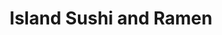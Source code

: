 ---
layout: place
title: "Island Sushi and Ramen"
permalink: /idaho/boise/island-sushi-and-ramen.html
stateAbbr: ID
stateName: Idaho
cityName: Boise
seo:
  name: "Island Sushi and Ramen"
  type: Restaurant
  links: http://www.islandsushiandramen.com/
description: "Island Sushi and Ramen serves delicious sushi in Boise, Idaho. Try fresh Japanese dishes for a great dining experience. "
place_id: ChIJTULJ55NXrlQRu-7fMuWTe-c
photos:
  - name: >-
      places/ChIJTULJ55NXrlQRu-7fMuWTe-c/photos/AeeoHcI2fFNtEsa0H1FB7EykilK7ku9pOxMtz3If7Z07nwin6fYxoUllSfsEqbLariUrOxBgkcqySweEUA790LVNSvxL7hTwy4brlxUwjkwANjOxw1GtskpqbdWaIM4rw73RYwp1ROYngk4mawTbUPhnQ8pbN6pwPn9cYEVIqKui634_6xtlStkJrMvbZPZ_5g-xzGWOMvOtMgdHhZxCT9u_dKfov_Jh7vSfVf0eqyCYp4TyTro2GrJSF2l5zCDKb0tCO8hZFvyiKtEgjWjWj0BmYBj-OvVPdmztAcftcICBCb8IRF0TN_7D6HIgPtfj02BVsU8ohH8sE2n7sLMsLzDNRt1TjJN3s5XThIXu5sJjXDKYilENePgC-92At871xGkYxookJzbT3wWA-ukbWKUmPedxbAUojmflqI7ExqcSjXscm711
    widthPx: 3600
    heightPx: 4800
    authorAttributions:
      - displayName: Timothy Bird
        uri: https://maps.google.com/maps/contrib/114750417630621912175
        photoUri: >-
          https://lh3.googleusercontent.com/a-/ALV-UjV9W1U5x1JjnChxDwPnNZ4PGIOQpM4tR-diJnPGrc99M-7wF2sf=s100-p-k-no-mo
    flagContentUri: >-
      https://www.google.com/local/imagery/report/?cb_client=maps_api_places.places_api&image_key=!1e10!2sCIHM0ogKEICAgIDv7ZyDlwE&hl=en-US
    googleMapsUri: >-
      https://www.google.com/maps/place//data=!3m4!1e2!3m2!1sCIHM0ogKEICAgIDv7ZyDlwE!2e10!4m2!3m1!1s0x54ae5793e7c9424d:0xe77b93e532dfeebb
  - name: >-
      places/ChIJTULJ55NXrlQRu-7fMuWTe-c/photos/AeeoHcJsBcBZsnGl472Cye8LttE7_Bk0oNMtQrw_O8n7a7hhBjpuJqqQsfw5FEAbmLOnYNNeXEPfpGHYVJ6ooz6VyOndyeh4NQDDNm2SudT_d9VEMeHa1XVVO-y3DuClt7FRu0c1P7BrVrNGEhHvnyo2tydaU2E-g56bMtd0m-5D6Fqy1Kw2kyONml_epXUf08RWi1i4ZVi5pxu1rW1LYmAghg2wy60hgkHNeS4JzcUa4USMVTBHEG8pwjnlIvhSrOv2R929Bp2mgulPzbbboVBLB0iQtd1eTTUHH8DDjTiVUN0XnBazdV2YuL-d8jfZxYdzDj9EUX9flBAuauOl6s04UQrataZcWMpZI-gOxVetu-yn3a09ThMj68fM4QwBomp-ly40uxrrP9N9IuKjgt-TwgOxo--tEqXR8exqhOtiGk_h_Q
    widthPx: 4800
    heightPx: 3600
    authorAttributions:
      - displayName: Anna Marie Rubio
        uri: https://maps.google.com/maps/contrib/116382765997742037393
        photoUri: >-
          https://lh3.googleusercontent.com/a-/ALV-UjVLiT0yM1NEVE6Q8Z_YYK7IYpjLSBbTgH-cV8wHFrkopAo3MAk2=s100-p-k-no-mo
    flagContentUri: >-
      https://www.google.com/local/imagery/report/?cb_client=maps_api_places.places_api&image_key=!1e10!2sCIHM0ogKEICAgIDRwYfeUA&hl=en-US
    googleMapsUri: >-
      https://www.google.com/maps/place//data=!3m4!1e2!3m2!1sCIHM0ogKEICAgIDRwYfeUA!2e10!4m2!3m1!1s0x54ae5793e7c9424d:0xe77b93e532dfeebb
  - name: >-
      places/ChIJTULJ55NXrlQRu-7fMuWTe-c/photos/AeeoHcKC_6BFFKODPcJCHw-M0ibixO-YY5_AVMTIUPwTvnQ0XXgXJTN3QT05OVmDldemgU9a_88r8WEizEH8sNgSGJJhituCaEnRYc__IC8NABIy_lGVOWHUD4Ss4S4WEjlXBgUMZJqpcbiP6Wy0Ewj6o2ivr0yG01l_-pGt9esP5JePCDJwrC_fjgNKUXOLb3K3Rn3lS9qf-yLCotiSwe9hyRX0i_zhbVzDve5VBIqY35efq69YzAWcGIP7sCBcotV43Z4LRHr66-2LFag2zvNdxyOR_wrEhVuBKedxbQ32_9BlIOO56EKG5RENq48QaEmGvoi_vdKy8tH3AodC1rgKO3A-TBxsDxh4ZZksiNUOaL-Wen_BbiKycoR5Xm5rSCK8h7RgJpyLQnISggKzhf7CZTV26amL5J0996xRlHt107su1qdwkPnYEj8YsZgbkw
    widthPx: 4080
    heightPx: 3072
    authorAttributions:
      - displayName: David Harrison
        uri: https://maps.google.com/maps/contrib/100337634169444348724
        photoUri: >-
          https://lh3.googleusercontent.com/a-/ALV-UjX8iaWrPjtHF93hEBT16G79ZvKE1BBcswpKaPB8TSh5Ku9pRGxC6Q=s100-p-k-no-mo
    flagContentUri: >-
      https://www.google.com/local/imagery/report/?cb_client=maps_api_places.places_api&image_key=!1e10!2sCIABIhAGbzzgID29KWfc3j4ABi8G&hl=en-US
    googleMapsUri: >-
      https://www.google.com/maps/place//data=!3m4!1e2!3m2!1sCIABIhAGbzzgID29KWfc3j4ABi8G!2e10!4m2!3m1!1s0x54ae5793e7c9424d:0xe77b93e532dfeebb
  - name: >-
      places/ChIJTULJ55NXrlQRu-7fMuWTe-c/photos/AeeoHcJIFQEelmaPEsVzy_5TGS0WdIQrHBYeBw_W8b_lv7RtKXTKeh345B51KD9MJjAhwNBbM9LUqWqipJDaitDEPKMWtrpRdKmMsJNlw2veq7q9toQ7ncbt7pEWSZs__JOUjMWx_9DFJrae2xESEPc8n7y376AeaXm8mdTHocfcjcBAsyWT0w1eWeY-e3Ecah5ZkEVjKPkZhlbyOjN_5XBQ4-nrEUWZiQmmJNVUMO9Nw3E7-4hSTQ3Sxo3smCjYCy5qTNjCoazdtxCx6VEY1LreE3GlWZjcfw3bi2_vkS3eSMUzUrsZQWX4auin7Mvoax_vtFHGimfNQuc22-pZQr-zXBr0d8cA18T0rp6mWB9ekbBPt0e6fgAmKRWa6PL26aWVeeOTtSIOI44jxJuUZ7LwwSCZdpDwPWPJ2B6nKP-QuxdAHI3QM1ykgvFfAxxatg
    widthPx: 4032
    heightPx: 3024
    authorAttributions:
      - displayName: Frigus Deadheart
        uri: https://maps.google.com/maps/contrib/104573985709634560143
        photoUri: >-
          https://lh3.googleusercontent.com/a/ACg8ocJa-HB-zL8uyxWzIcxlamqiWZmFJK3MRXBoffMdFioH-2DgIg=s100-p-k-no-mo
    flagContentUri: >-
      https://www.google.com/local/imagery/report/?cb_client=maps_api_places.places_api&image_key=!1e10!2sCIABIhADydERSCsWAWfoRwQADjHW&hl=en-US
    googleMapsUri: >-
      https://www.google.com/maps/place//data=!3m4!1e2!3m2!1sCIABIhADydERSCsWAWfoRwQADjHW!2e10!4m2!3m1!1s0x54ae5793e7c9424d:0xe77b93e532dfeebb
  - name: >-
      places/ChIJTULJ55NXrlQRu-7fMuWTe-c/photos/AeeoHcL8lYQBN1zjeloJE2qhGEqAYsyq9t83nboviQXEZcORkzBRHy1cd9OHs6QWdAIk4pJprxm19upBcM1JxdmEXHuuRcoZpKnKfWCvfG0Tv43q2zilnuzl8OVRUbrjI3WubWFay6H5LLZszNpt3UPesbRe6k9M4WZ2l-p3cUX_jQu_aUh8QjYGEhq-oxdOl034DryTJtEXN-PsGvzlRpPvUxY5NPft0L0bWRBTXQ5GNtsRFQ_6NA4romLAwVnYOw3uitcej3KC9OzM1jl3ZDhJUB_AF4OHIeCzQM_rGgpbv6tsFaeKar6lisSvA4MrKmcu2FU7NZKrWfa1J4sDGDFMSGvfiRwk76-t5yCFGDHoYfgmDCIu_cFLwRPgzqNg0kIxijpzUI6FHARdBgHDcLYNp6q0eltb2-KrzBNgj5hB-KxRYg
    widthPx: 3024
    heightPx: 4032
    authorAttributions:
      - displayName: Simply.Ellachka
        uri: https://maps.google.com/maps/contrib/117455807426288646961
        photoUri: >-
          https://lh3.googleusercontent.com/a-/ALV-UjUyCzK_afjK1dTr0Kh41xagrqkBogVl8Rq6e9aTevBH8GOgLdPa=s100-p-k-no-mo
    flagContentUri: >-
      https://www.google.com/local/imagery/report/?cb_client=maps_api_places.places_api&image_key=!1e10!2sCIHM0ogKEICAgICx__Tadg&hl=en-US
    googleMapsUri: >-
      https://www.google.com/maps/place//data=!3m4!1e2!3m2!1sCIHM0ogKEICAgICx__Tadg!2e10!4m2!3m1!1s0x54ae5793e7c9424d:0xe77b93e532dfeebb
  - name: >-
      places/ChIJTULJ55NXrlQRu-7fMuWTe-c/photos/AeeoHcJLbLaasKY3VW5l8ha-YhuANKMDrRfR3FLDQl2Dn6cp8TcjVzFjOGibV-sbn1WKm5mZM_SxIQl-Mh8D5zPnIDwlnAHPXBFDpd-kJxYupy5JhtUyqU6QfdRGUMKYQ68bzx8GvocMUqn3XqvuwNh9aZfljNvnAr5C2Srb9UWwNMGdAEy0r1R0cdgVSfWVbZuoM0NZ7wgvGncFC9Dua6_7tDIQo9XN7Wu4aQBmsDOcJfetTUUrcfaxyZ51XLVAxvwhHi_Kl8hy9dL5NBO-WIcc1GvE-oFNt-03SY65ZuDhr_bwDlbUmdvwfTHbZxTu4jaI-GIsYSz_9wQsu_e2bzNquy2dfyKpvsfy174DYKXaE3g37Ru3kr3qc-_idF3VGgy29kYSb-N19gDmHiHFIxlnguJ8jPKknbedpmyMKgoNl-I
    widthPx: 4000
    heightPx: 3000
    authorAttributions:
      - displayName: Brody Parr
        uri: https://maps.google.com/maps/contrib/115234312473486993871
        photoUri: >-
          https://lh3.googleusercontent.com/a/ACg8ocLVMwbp1INe79UHdOdxHl7csbfotvME1LjI55hq0fv5iL1eqw=s100-p-k-no-mo
    flagContentUri: >-
      https://www.google.com/local/imagery/report/?cb_client=maps_api_places.places_api&image_key=!1e10!2sCIHM0ogKEICAgIDjoI6jLw&hl=en-US
    googleMapsUri: >-
      https://www.google.com/maps/place//data=!3m4!1e2!3m2!1sCIHM0ogKEICAgIDjoI6jLw!2e10!4m2!3m1!1s0x54ae5793e7c9424d:0xe77b93e532dfeebb
  - name: >-
      places/ChIJTULJ55NXrlQRu-7fMuWTe-c/photos/AeeoHcKYBzDObJPKs4mwK8uUF2UEUc0MIgJQMUCc2hom7pqC-pdGn7W3FNfNMXCt5aqEjyY4Y-SPESlGW4HXTV8wKHywtcFFZWEGIw1J4kQETkpIYsR3IsSJ_E0lrXYAoWisUue5SY4yOErba7Ly0WGQbgz4gM_loyPJEp34P7JVgH98dihY71n3YRCwTTa2zN0U5xZadwqIdZjiAYrs4Bk5cJD2GoR7iSB_U9OGiod1zybZKdRDLGwNtH99Pc-ZS1nwMUoRkmZkPfHsc6RRDUpMBJLd5DArF1QnTFLBZb5p5gmMWNm1OLTSpQQEqdx3DZr4iCXKzOEI9u5QxLUMaJuFx-EjE1aiEjkIQoV4h3H62KS3S-HhoyDsT69nL22BptuXO-cLf0Zkl7h02j8NCu39KUYvi2HjCGnQ4B40nvqBRRZWtF8
    widthPx: 3000
    heightPx: 4000
    authorAttributions:
      - displayName: Dani Stephens
        uri: https://maps.google.com/maps/contrib/110009702370574456327
        photoUri: >-
          https://lh3.googleusercontent.com/a-/ALV-UjW-mVKAZ_SwsY3ZHFXQ-40J6yP4CbDvRtbWUwHngML7HiJxjgIv1Q=s100-p-k-no-mo
    flagContentUri: >-
      https://www.google.com/local/imagery/report/?cb_client=maps_api_places.places_api&image_key=!1e10!2sCIHM0ogKEICAgIDXyabY0gE&hl=en-US
    googleMapsUri: >-
      https://www.google.com/maps/place//data=!3m4!1e2!3m2!1sCIHM0ogKEICAgIDXyabY0gE!2e10!4m2!3m1!1s0x54ae5793e7c9424d:0xe77b93e532dfeebb
  - name: >-
      places/ChIJTULJ55NXrlQRu-7fMuWTe-c/photos/AeeoHcK3hQ-FOlNKW0Wfb-enpSjojkvDXNPfnMpp32bXSo-uVxU8Phr8vIQbkLTC_sMykReHoQtDCUdH6FwN5dqxrwOA8IgeZnOqsfe31i6l6ZLuKzAK8X_enepmVUQYwsEpMZclbw8BA6n_xcWSSxeGjgZA7GsCwOWZF1ZBzWaOYWNe7E9912v59Vsi-a_lhHQ_R3d4io5LueSez07MKN-Rk8md2J-JDLpYGH9asnP8vhDAtAlw4XhqGLeJFWpeukRIuaV94xnKj9Ye0V5VKBAArD3V6sQ0ZBPQmn5d-_JSc0lGRBGwVG6a2uTu093P5jn-hmTBIDYzBfEKYWp8SBf4z61D_wcvaUmsEBHpFVJaIgbncG4WKaTLgcZYjxRs-LO1vDnK8obFvrcibQK2FCmESIFmmfheZkuyn9O1WhZY3eM
    widthPx: 3000
    heightPx: 4000
    authorAttributions:
      - displayName: Dani Stephens
        uri: https://maps.google.com/maps/contrib/110009702370574456327
        photoUri: >-
          https://lh3.googleusercontent.com/a-/ALV-UjW-mVKAZ_SwsY3ZHFXQ-40J6yP4CbDvRtbWUwHngML7HiJxjgIv1Q=s100-p-k-no-mo
    flagContentUri: >-
      https://www.google.com/local/imagery/report/?cb_client=maps_api_places.places_api&image_key=!1e10!2sCIHM0ogKEICAgIDXyabsWQ&hl=en-US
    googleMapsUri: >-
      https://www.google.com/maps/place//data=!3m4!1e2!3m2!1sCIHM0ogKEICAgIDXyabsWQ!2e10!4m2!3m1!1s0x54ae5793e7c9424d:0xe77b93e532dfeebb
  - name: >-
      places/ChIJTULJ55NXrlQRu-7fMuWTe-c/photos/AeeoHcJ7aK11PTSSRRF_1mXkkT7GijqZ8ZFgqQ-WmX86B5g0BQF9W0aIB2fI0Djr5-NSmVTRsVKzO0gFpvf8ORDTXVOZmnJEN3Tamps0gUfu5LNjqBEnjrTvPCUaqS0BFZlPbqf93qK9LmyYw8ivG6AaG4idYqEMLEBiRPBC31vOBTq7Is88r2OedZQsprGMjpx5260UZynuLZJjgepqyExQZ69ClU17kY8eoGCHFRoN0ND6EGWwuKGaFtshCyhOY4PRqqTkPJQDd14UfBCnOirxxXxqsoiOQh2KxYpOwzUf5KrfawrwpkpNsz4IvtAtE0BmR2NSmEwiTPg-RBedchYhzRmQGYwock-kwz7Z4vVZVfYer-9TlFCN75wvcbGI2xQhcjhXKMIf8he5GUkB9MFnKf_hL5XM6-CNxv1vxHLddg2cZQ
    widthPx: 3024
    heightPx: 4032
    authorAttributions:
      - displayName: Brady Sullivan
        uri: https://maps.google.com/maps/contrib/115488870486702676446
        photoUri: >-
          https://lh3.googleusercontent.com/a-/ALV-UjU2n4mzX31mwLR3SytRbNKBTamv6FigSeXz-1BVnW0YGAnAzP8J=s100-p-k-no-mo
    flagContentUri: >-
      https://www.google.com/local/imagery/report/?cb_client=maps_api_places.places_api&image_key=!1e10!2sCIHM0ogKEICAgICWj6bRTQ&hl=en-US
    googleMapsUri: >-
      https://www.google.com/maps/place//data=!3m4!1e2!3m2!1sCIHM0ogKEICAgICWj6bRTQ!2e10!4m2!3m1!1s0x54ae5793e7c9424d:0xe77b93e532dfeebb
  - name: >-
      places/ChIJTULJ55NXrlQRu-7fMuWTe-c/photos/AeeoHcICPyqN12KuKf5x-E7-hBj754D7aK12xJRtXPBGAJ7kjg49XbkO8Ggu86Lvyoufl6Kd2m51zzPvtTf3cg8dzqAPoIN6D9KSWK0pnrSPQ4qii8OcEdNI7M5KBXbLkuu6pH-iqIgiQNGyNARdDv-xQtrxaoruthi-iuxEBYAqoEmqQ1u_V3F144ADvRDtv1zS3ptqISdx5_RyyELp7L3ugIOeeTWFnqSqu9wBhj1SSejYIUDiEj8nAqBA-K_eYQeXojq016E6Qp9QTCkIiTOAN0D1gkl8t-derViQgVkrfbB-bmyD_RSh9dM2EdBQMHDwdx7lk2IuwRPGMknsuV99TMlxtpQUNDAe47t5G3xlRQ7L2aBO4FUAuUzStzNEhBz_OHtUMQotQWsQASubYJj1yaTbRCuIH6T40s34eaz2Nc3_MHU
    widthPx: 3000
    heightPx: 4000
    authorAttributions:
      - displayName: Monty Anderson
        uri: https://maps.google.com/maps/contrib/115678875539189333026
        photoUri: >-
          https://lh3.googleusercontent.com/a-/ALV-UjWV-Sk0npiGTOTBbpQkvWcQc4IaHCnOUHVNWxdUZCP5FFiQvt4YHQ=s100-p-k-no-mo
    flagContentUri: >-
      https://www.google.com/local/imagery/report/?cb_client=maps_api_places.places_api&image_key=!1e10!2sCIHM0ogKEICAgIDX0I270gE&hl=en-US
    googleMapsUri: >-
      https://www.google.com/maps/place//data=!3m4!1e2!3m2!1sCIHM0ogKEICAgIDX0I270gE!2e10!4m2!3m1!1s0x54ae5793e7c9424d:0xe77b93e532dfeebb
address: 8716 Fairview Ave, Boise, ID 83704, USA
street: 8716 Fairview Ave
city: Boise
state: ID
zip: '83704'
country: USA
neighborhood: West Boise
latitude: '43.619713'
longitude: '-116.290422'
accessibility_options:
  wheelchairAccessibleParking: true
  wheelchairAccessibleEntrance: true
  wheelchairAccessibleRestroom: true
  wheelchairAccessibleSeating: true
business_status: OPERATIONAL
name: Island Sushi and Ramen
google_maps_links:
  directionsUri: >-
    https://www.google.com/maps/dir//''/data=!4m7!4m6!1m1!4e2!1m2!1m1!1s0x54ae5793e7c9424d:0xe77b93e532dfeebb!3e0
  placeUri: https://maps.google.com/?cid=16680088257507094203
  writeAReviewUri: >-
    https://www.google.com/maps/place//data=!4m3!3m2!1s0x54ae5793e7c9424d:0xe77b93e532dfeebb!12e1
  reviewsUri: >-
    https://www.google.com/maps/place//data=!4m4!3m3!1s0x54ae5793e7c9424d:0xe77b93e532dfeebb!9m1!1b1
  photosUri: >-
    https://www.google.com/maps/place//data=!4m3!3m2!1s0x54ae5793e7c9424d:0xe77b93e532dfeebb!10e5
primary_type: Restaurant
opening_hours:
  regular: null
  current: null
secondary_opening_hours:
  regular:
    weekdayDescriptions: null
    type: null
  current:
    weekdayDescriptions: null
    type: null
phone: (208) 378-0088
price_level: PRICE_LEVEL_MODERATE
price_range: $10 &ndash; $20
rating: '4.7'
rating_count: 1533
website: http://www.islandsushiandramen.com/
reviews: null
parking_options: null
payment_options: null
allow_dogs: null
curbside_pickup: null
delivery: null
dine_in: null
good_for_children: null
good_for_groups: null
good_for_sports: null
live_music: null
menu_for_children: null
outdoor_seating: null
reservable: null
restroom: null
serves_beer: null
serves_breakfast: null
serves_brunch: null
serves_cocktails: null
serves_coffee: null
serves_dinner: null
serves_dessert: null
serves_lunch: null
serves_vegetarian_food: null
serves_wine: null
takeout: null
summary: null

---